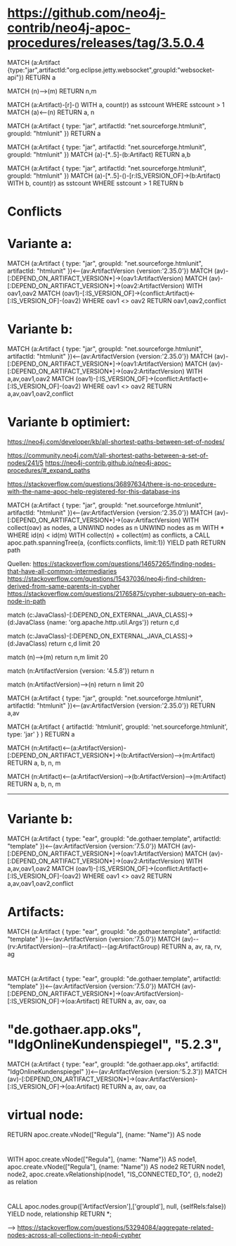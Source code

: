 # https://github.com/neo4j-contrib/neo4j-apoc-procedures/releases/tag/3.5.0.4


MATCH (a:Artifact {type:"jar",artifactId:"org.eclipse.jetty.websocket",groupId:"websocket-api"})
RETURN a

MATCH (n)-->(m)
RETURN n,m

MATCH (a:Artifact)-[r]-()
WITH a, count(r) as sstcount
WHERE sstcount > 1
MATCH (a)<--(n)
RETURN a, n

MATCH (a:Artifact {  type: "jar",  artifactId: "net.sourceforge.htmlunit",  groupId: "htmlunit" })
RETURN a

MATCH (a:Artifact {  type: "jar",  artifactId: "net.sourceforge.htmlunit",  groupId: "htmlunit" })
MATCH (a)-[*..5]-(b:Artifact)
RETURN a,b

MATCH (a:Artifact {  type: "jar",  artifactId: "net.sourceforge.htmlunit",  groupId: "htmlunit" })
MATCH (a)-[*..5]-()-[r:IS_VERSION_OF]->(b:Artifact)
WITH b, count(r) as sstcount
WHERE sstcount > 1
RETURN b

# Conflicts

# Variante a:
MATCH (a:Artifact {  type: "jar",  groupId: "net.sourceforge.htmlunit",  artifactId: "htmlunit" })<--(av:ArtifactVersion {version:'2.35.0'})
MATCH (av)-[:DEPEND_ON_ARTIFACT_VERSION*]->(oav1:ArtifactVersion)
MATCH (av)-[:DEPEND_ON_ARTIFACT_VERSION*]->(oav2:ArtifactVersion)
WITH oav1,oav2
MATCH (oav1)-[:IS_VERSION_OF]->(conflict:Artifact)<-[:IS_VERSION_OF]-(oav2)
WHERE oav1 <> oav2
RETURN oav1,oav2,conflict

# Variante b:
MATCH (a:Artifact {  type: "jar",  groupId: "net.sourceforge.htmlunit",  artifactId: "htmlunit" })<--(av:ArtifactVersion {version:'2.35.0'})
MATCH (av)-[:DEPEND_ON_ARTIFACT_VERSION*]->(oav1:ArtifactVersion)
MATCH (av)-[:DEPEND_ON_ARTIFACT_VERSION*]->(oav2:ArtifactVersion)
WITH a,av,oav1,oav2
MATCH (oav1)-[:IS_VERSION_OF]->(conflict:Artifact)<-[:IS_VERSION_OF]-(oav2)
WHERE oav1 <> oav2
RETURN a,av,oav1,oav2,conflict

# Variante b optimiert:

https://neo4j.com/developer/kb/all-shortest-paths-between-set-of-nodes/

https://community.neo4j.com/t/all-shortest-paths-between-a-set-of-nodes/241/5
https://neo4j-contrib.github.io/neo4j-apoc-procedures/#_expand_paths

https://stackoverflow.com/questions/36897634/there-is-no-procedure-with-the-name-apoc-help-registered-for-this-database-ins


MATCH (a:Artifact {  type: "jar",  groupId: "net.sourceforge.htmlunit",  artifactId: "htmlunit" })<--(av:ArtifactVersion {version:'2.35.0'})
MATCH (av)-[:DEPEND_ON_ARTIFACT_VERSION*]->(oav:ArtifactVersion)
WITH collect(oav) as nodes, a
UNWIND nodes as n
UNWIND nodes as m
WITH * WHERE id(n) < id(m)
WITH collect(n) + collect(m) as conflicts, a
CALL apoc.path.spanningTree(a, {conflicts:conflicts, limit:1}) YIELD path
RETURN path




Quellen:
https://stackoverflow.com/questions/14657265/finding-nodes-that-have-all-common-intermediaries
https://stackoverflow.com/questions/15437036/neo4j-find-children-derived-from-same-parents-in-cypher
https://stackoverflow.com/questions/21765875/cypher-subquery-on-each-node-in-path

match (c:JavaClass)-[:DEPEND_ON_EXTERNAL_JAVA_CLASS]->(d:JavaClass {name: 'org.apache.http.util.Args'}) return c,d

match (c:JavaClass)-[:DEPEND_ON_EXTERNAL_JAVA_CLASS]->(d:JavaClass) return c,d limit 20

match (n)-->(m) return n,m limit 20

match (n:ArtifactVersion {version: '4.5.8'}) return n

match (n:ArtifactVersion)-->(n) return n limit 20

MATCH (a:Artifact {  type: "jar",  groupId: "net.sourceforge.htmlunit",  artifactId: "htmlunit" })<--(av:ArtifactVersion {version:'2.35.0'})
RETURN a,av


MATCH (a:Artifact { artifactId: 'htmlunit', groupId: 'net.sourceforge.htmlunit', type: 'jar' } ) RETURN a

MATCH (n:Artifact)<--(a:ArtifactVersion)-[:DEPEND_ON_ARTIFACT_VERSION*]->(b:ArtifactVersion)-->(m:Artifact)
RETURN a, b, n, m

MATCH (n:Artifact)<--(a:ArtifactVersion)-->(b:ArtifactVersion)-->(m:Artifact)
RETURN a, b, n, m


-------------------------------------

# Variante b:
MATCH (a:Artifact {  type: "ear",  groupId: "de.gothaer.template",  artifactId: "template" })<--(av:ArtifactVersion {version:'7.5.0'})
MATCH (av)-[:DEPEND_ON_ARTIFACT_VERSION*]->(oav1:ArtifactVersion)
MATCH (av)-[:DEPEND_ON_ARTIFACT_VERSION*]->(oav2:ArtifactVersion)
WITH a,av,oav1,oav2
MATCH (oav1)-[:IS_VERSION_OF]->(conflict:Artifact)<-[:IS_VERSION_OF]-(oav2)
WHERE oav1 <> oav2
RETURN a,av,oav1,oav2,conflict


# Artifacts:
MATCH (a:Artifact {  type: "ear",  groupId: "de.gothaer.template",  artifactId: "template" })<--(av:ArtifactVersion {version:'7.5.0'})
MATCH (av)--(rv:ArtifactVersion)--(ra:Artifact)--(ag:ArtifactGroup)
RETURN a, av, ra, rv, ag

# 
MATCH (a:Artifact {  type: "ear",  groupId: "de.gothaer.template",  artifactId: "template" })<--(av:ArtifactVersion {version:'7.5.0'})
MATCH (av)-[:DEPEND_ON_ARTIFACT_VERSION*]->(oav:ArtifactVersion)-[:IS_VERSION_OF]->(oa:Artifact)
RETURN a, av, oav, oa

# "de.gothaer.app.oks", "IdgOnlineKundenspiegel", "5.2.3",
MATCH (a:Artifact {  type: "ear",  groupId: "de.gothaer.app.oks",  artifactId: "IdgOnlineKundenspiegel" })<--(av:ArtifactVersion {version:'5.2.3'})
MATCH (av)-[:DEPEND_ON_ARTIFACT_VERSION*]->(oav:ArtifactVersion)-[:IS_VERSION_OF]->(oa:Artifact)
RETURN a, av, oav, oa

# virtual node:
RETURN apoc.create.vNode(["Regula"], {name: "Name"}) AS node
#
WITH apoc.create.vNode(["Regula"], {name: "Name"}) AS node1, apoc.create.vNode(["Regula"], {name: "Name"}) AS node2
RETURN node1, node2, apoc.create.vRelationship(node1, "IS_CONNECTED_TO", {}, node2) as relation

#
CALL apoc.nodes.group(['ArtifactVersion'],['groupId'], null, {selfRels:false})
YIELD node, relationship RETURN *;


--> https://stackoverflow.com/questions/53294084/aggregate-related-nodes-across-all-collections-in-neo4j-cypher